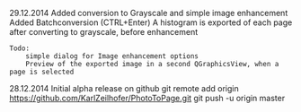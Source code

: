 29.12.2014
    Added conversion to Grayscale and simple image enhancement
    Added Batchconversion (CTRL+Enter)
    A histogram is exported of each page after converting to grayscale, before enhancement

    Todo:
        simple dialog for Image enhancement options
        Preview of the exported image in a second QGraphicsView, when a page is selected

28.12.2014
    Initial alpha release on github
        git remote add origin https://github.com/KarlZeilhofer/PhotoToPage.git
        git push -u origin master
